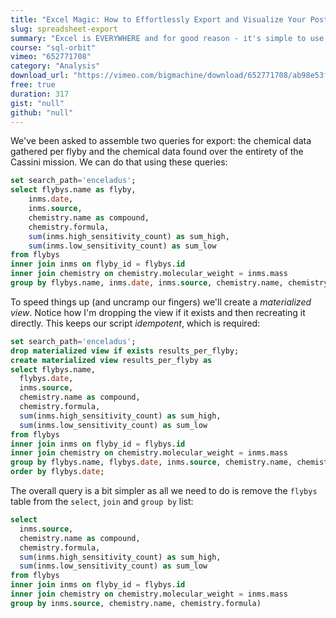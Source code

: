 ```yaml
---
title: "Excel Magic: How to Effortlessly Export and Visualize Your Postgres Data"
slug: spreadsheet-export
summary: "Excel is EVERYWHERE and for good reason - it's simple to use, you can visualize data and you can even write simple functions and macros. Excel is the powerhouse of the analytical world and we need to prepare our data to work with it."
course: "sql-orbit"
vimeo: "652771708"
category: "Analysis"
download_url: "https://vimeo.com/bigmachine/download/652771708/ab98e53f13"
free: true
duration: 317
gist: "null"
github: "null"
---
```


We've been asked to assemble two queries for export: the chemical data gathered per flyby and the chemical data found over the entirety of the Cassini mission. We can do that using these queries:

```sql
set search_path='enceladus';
select flybys.name as flyby,
	inms.date,
	inms.source,
	chemistry.name as compound,
	chemistry.formula,
	sum(inms.high_sensitivity_count) as sum_high,
	sum(inms.low_sensitivity_count) as sum_low
from flybys
inner join inms on flyby_id = flybys.id
inner join chemistry on chemistry.molecular_weight = inms.mass
group by flybys.name, inms.date, inms.source, chemistry.name, chemistry.formula;
```

To speed things up (and uncramp our fingers) we'll create a _materialized view_. Notice how I'm dropping the view if it exists and then recreating it directly. This keeps our script _idempotent_, which is required:

```sql
set search_path='enceladus';
drop materialized view if exists results_per_flyby;
create materialized view results_per_flyby as
select flybys.name,
  flybys.date,
  inms.source,
  chemistry.name as compound,
  chemistry.formula,
  sum(inms.high_sensitivity_count) as sum_high,
  sum(inms.low_sensitivity_count) as sum_low
from flybys
inner join inms on flyby_id = flybys.id
inner join chemistry on chemistry.molecular_weight = inms.mass
group by flybys.name, flybys.date, inms.source, chemistry.name, chemistry.formula
order by flybys.date;
```

The overall query is a bit simpler as all we need to do is remove the `flybys` table from the `select`, `join` and `group by` list:

```sql
select
  inms.source,
  chemistry.name as compound,
  chemistry.formula,
  sum(inms.high_sensitivity_count) as sum_high,
  sum(inms.low_sensitivity_count) as sum_low
from flybys
inner join inms on flyby_id = flybys.id
inner join chemistry on chemistry.molecular_weight = inms.mass
group by inms.source, chemistry.name, chemistry.formula)
```
